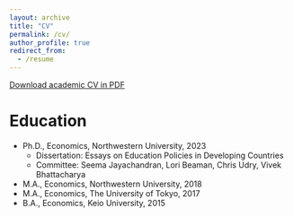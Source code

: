 ```yaml
---
layout: archive
title: "CV"
permalink: /cv/
author_profile: true
redirect_from:
  - /resume
---
```


[Download academic CV in PDF]()

Education
======
* Ph.D., Economics, Northwestern University, 2023
  * Dissertation: Essays on Education Policies in Developing Countries
  * Committee: Seema Jayachandran, Lori Beaman, Chris Udry, Vivek Bhattacharya
* M.A., Economics, Northwestern University, 2018
* M.A., Economics, The University of Tokyo, 2017
* B.A., Economics, Keio University, 2015
